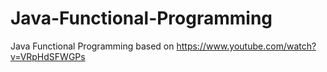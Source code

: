 # Java-Functional-Programming
Java Functional Programming based on https://www.youtube.com/watch?v=VRpHdSFWGPs
